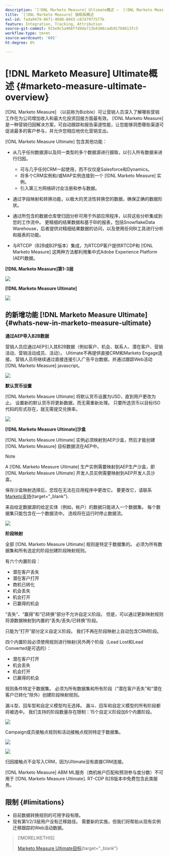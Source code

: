 ```yaml
---
description: ’[!DNL Marketo Measure] Ultimate概述 —  [!DNL Marketo Measure]’
title: ’[!DNL Marketo Measure] 旗舰版概述
exl-id: fada9479-0671-4698-8043-c67d7977577b
feature: Integration, Tracking, Attribution
source-git-commit: 915e9c5a968ffd9de713b4308cadb91768613fc5
workflow-type: tm+mt
source-wordcount: '691'
ht-degree: 0%

---
```


# [!DNL Marketo Measure] Ultimate概述 {#marketo-measure-ultimate-overview}

[!DNL Marketo Measure] （以前称为Bizible）可让营销人员深入了解哪些营销工作在为公司增加收入和最大化投资回报方面最有效。 [!DNL Marketo Measure] 是一种营销归因解决方案，可自动跟踪和报告渠道性能，让您能够洞悉哪些渠道可促进最多的客户参与，并允许您相应地优化营销支出。

[!DNL Marketo Measure Ultimate] 包含其他功能：

* 从几乎任何数据源以及同一类型的多个数据源进行摄取，以引入所有数据来进行归因。
   * 可与几乎任何CRM一起使用，而不仅仅是Salesforce和Dynamics。
   * 将多个CRM实例和/或MAP实例连接到一个 [!DNL Marketo Measure] 实例。
   * 引入第三方网络研讨会注册和参与数据。

* 通过字段映射和转换功能，以极大的灵活性转换您的数据，确保正确的数据形状。

* 通过所包含的数据仓库使归因分析可用于外部应用程序，以将这些分析集成到您的工作流中。 更精细的结果数据和基于BI的报表，包括SnowflakeData Warehouse，后者提供对精细结果数据的访问，以及使用任何BI工具进行分析和报表的功能。

* 与RTCDP（B2B或B2P版本）集成，为RTCDP客户提供RTCDP和 [!DNL Marketo Measure] 这两种方法都利用集中式Adobe Experience Platform (AEP)数据。

**[!DNL Marketo Measure]第1-3层**

![](assets/marketo-measure-ultimate-overview-1.png)

**[!DNL Marketo Measure Ultimate]**

![](assets/marketo-measure-ultimate-overview-2.png)

## 的新增功能 [!DNL Marketo Measure Ultimate] {#whats-new-in-marketo-measure-ultimate}

**通过AEP导入B2B数据**

营销人员应通过AEP引入其B2B数据（例如客户、机会、联系人、潜在客户、营销活动、营销活动成员、活动）。 Ultimate不再提供直接CRM和Marketo Engage连接。 营销人员将继续通过直接连接引入广告平台数据，并通过跟踪Web活动 [!DNL Marketo Measure] javascript。

![](assets/marketo-measure-ultimate-overview-3.png)

**默认货币设置**

[!DNL Marketo Measure Ultimate] 将默认货币设置为USD，直到用户更改为止。 设置新的默认货币将更新数据，而无需重新处理。 只要所选货币以目标ISO代码的形式存在，就无需提交兑换率。

![](assets/marketo-measure-ultimate-overview-4.png)

**[!DNL Marketo Measure Ultimate]沙盒**

[!DNL Marketo Measure Ultimate] 实例必须映射到AEP沙盒，然后才能创建 [!DNL Marketo Measure] 目标数据流在AEP中。

>[!NOTE]
>
>A [!DNL Marketo Measure Ultimate] 生产实例需要映射到AEP生产沙盒，即 [!DNL Marketo Measure Ultimate] 开发人员实例需要映射到AEP开发人员沙盒。

保存沙盒映射选择后，您现在无法在应用程序中更改它。 要更改它，请联系 [Marketo支持](https://nation.marketo.com/t5/support/ct-p/Support){target="_blank"}.

来自给定数据源的给定实体（例如，帐户）的数据只能进入一个数据集。 每个数据集只能包含在一个数据流中。 违规将在运行时停止数据流。

![](assets/marketo-measure-ultimate-overview-5.png)

**阶段映射**

全部 [!DNL Marketo Measure Ultimate] 规则是特定于数据集的。 必须为所有数据集和所有选定的阶段创建阶段映射规则。

有六个内置阶段：

* 潜在客户丢失
* 潜在客户打开
* 商机已转化
* 机会丢失
* 机会打开
* 已赢得的机会

“丢失”、“赢得”和“已转换”部分不允许自定义阶段。 但是，可以通过更新映射规则将源数据映射到内置的“丢失/丢失/已转换”阶段。

只能为“打开”部分定义自定义阶段。
我们不再在阶段映射上自动包含CRM阶段。

四个内置阶段必须使用规则进行映射(另外两个阶段（Lead Lost和Lead Converted是可选的）：

* 潜在客户打开
* 机会丢失
* 机会打开
* 已赢得的机会

规则条件特定于数据集。 必须为所有数据集和所有阶段（“潜在客户丢失”和“潜在客户已转化”除外）创建阶段映射规则。

漏斗型、回车型和自定义模型均无选择。 漏斗、回车和自定义模型的所有阶段都将被选中。 我们支持的阶段数量存在限制：15个自定义阶段加6个内置阶段。

![](assets/marketo-measure-ultimate-overview-6.png)

Campaign成员接触点规则和活动接触点规则特定于数据集。

![](assets/marketo-measure-ultimate-overview-7.png)

![](assets/marketo-measure-ultimate-overview-8.png)

归因接触点不会写入CRM，因为Ultimate没有直接CRM连接。

[!DNL Marketo Measure] ABM ML服务（商机帐户匹配和预测参与度分数）不可用于 [!DNL Marketo Measure Ultimate]. RT-CDP B2B版本中免费包含此类服务。

## 限制 {#limitations}

* 目前数据转换规则的可用字段有限。
* 现有第1/2/3层用户没有迁移路径。 需要新的实施，但我们将帮助从现有实例迁移跟踪的Web活动数据。

>[!MORELIKETHIS]
>
>[Marketo Measure Ultimate目标](https://experienceleague.adobe.com/docs/experience-platform/destinations/catalog/adobe/marketo-measure-ultimate.html?lang=en){target="_blank"}
